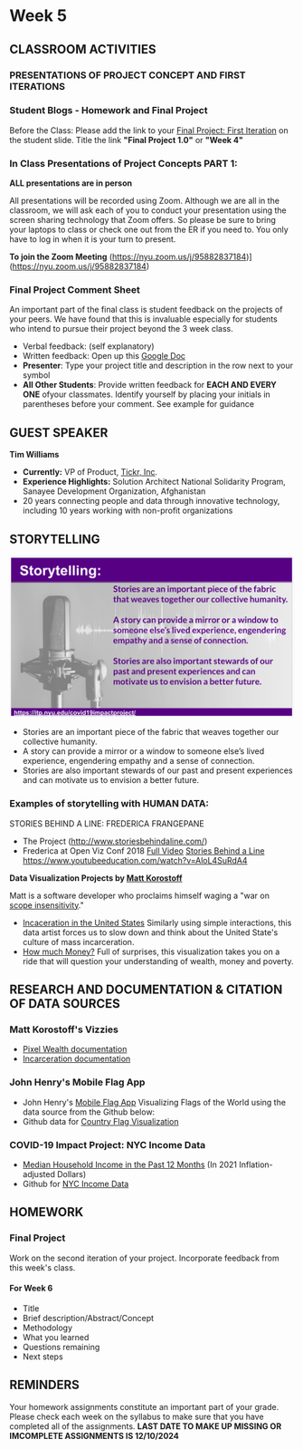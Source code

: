 # Week 5

<!-- ## MORE LINKS ON MEMORIALIZATION

- https://www.nytimes.com/2021/05/21/nyregion/nyc-virus-memorials.html
- https://covidmemorial.online/
- https://metro.co.uk/2021/10/30/memorials-created-around-the-world-for-those-who-have-died-in-pandemic-15514162/
- https://www.theverge.com/2021/6/5/22520169/memorials-to-honor-covid-19-dead-begin-to-take-shape
- https://www.usnews.com/news/best-states/washington-dc/articles/2021-10-30/covid-19-memorial-creators-reflect-as-world-nears-5m-deaths

## "DATA HUMANISM": Giorgia Lupi
We will explore the concept of "Data Humanism" by examining the philosophy and work of noted data artist Giorgia Lupi
- http://giorgialupi.com/ -->

## CLASSROOM ACTIVITIES

### PRESENTATIONS OF PROJECT CONCEPT AND FIRST ITERATIONS

### Student Blogs - Homework and Final Project

Before the Class: Please add the link to your [Final Project: First Iteration](https://docs.google.com/presentation/d/1NVSOgGxW6BMEdycfTfxMvEv8SQU1lIrzWNOBSlW_Y-g/edit#slide=id.g30f7365744f_0_0) on the student slide.  Title the link **"Final Project 1.0"** or **"Week 4"**

### In Class Presentations of Project Concepts PART 1:

**ALL presentations are in person**

All presentations will be recorded using Zoom. Although we are all in the classroom, we will ask each of you to conduct your presentation using the screen sharing technology that Zoom offers. So please be sure to bring your laptops to class or check one out from the ER if you need to. You only have to log in when it is your turn to present.

**To join the Zoom Meeting**
(https://nyu.zoom.us/j/95882837184)](https://nyu.zoom.us/j/95882837184)

### Final Project Comment Sheet

An important part of the final class is student feedback on the projects of your peers. We have found that this is invaluable especially for students who intend to pursue their project beyond the 3 week class.

- Verbal feedback: (self explanatory)
- Written feedback:
  Open up this [Google Doc](https://docs.google.com/document/d/17F1_pS7HJQOujhVinWIkOIk8IqMt7bbSMM3vYMiy9CM/edit?usp=sharing)
- **Presenter**: Type your project title and description in the row next to your symbol
- **All Other Students**: Provide written feedback for **EACH AND EVERY ONE** ofyour classmates.  Identify yourself by placing your initials in parentheses before your comment. See example for guidance
  
## GUEST SPEAKER
**Tim Williams**
- **Currently:** VP of Product, [Tickr, Inc](https://tickr.com).
- **Experience Highlights:** Solution Architect National Solidarity Program, Sanayee Development Organization, Afghanistan
- 20 years connecting people and data through innovative technology, including 10 years working with non-profit organizations

## STORYTELLING
![Storytelling](Images/Storytelling.png)
- Stories are an important piece of the fabric that weaves together our collective humanity.
- A story can provide a mirror or a window to someone else’s lived experience, engendering empathy and a sense of connection.
- Stories are also important stewards of our past and present experiences and can motivate us to envision a better future.

### Examples of storytelling with HUMAN DATA: 
STORIES BEHIND A LINE: FREDERICA FRANGEPANE 
- The Project (http://www.storiesbehindaline.com/)
- Frederica at Open Viz Conf 2018 [Full Video]()  [Stories Behind a Line](https://www.youtube.com/watch?v=AloL4SuRdA4)  https://www.youtubeeducation.com/watch?v=AloL4SuRdA4

**Data Visualization Projects by [Matt Korostoff](https://mkorostoff.github.io/)**

Matt is a software developer who proclaims himself waging a "war on [scope insensitivity](https://www.lesswrong.com/posts/2ftJ38y9SRBCBsCzy/scope-insensitivity)."
- [Incaceration in the United States](https://mkorostoff.github.io/incarceration-in-real-numbers/) Similarly using simple interactions, this data artist forces us to slow down and think about the United State's culture of mass incarceration.
- [How much Money?](https://mkorostoff.github.io/1-pixel-wealth/) Full of surprises, this visualization takes you on a ride that will question your understanding of wealth, money and poverty.

## RESEARCH AND DOCUMENTATION & CITATION OF DATA SOURCES
### Matt Korostoff's Vizzies
- [Pixel Wealth documentation](https://github.com/MKorostoff/1-pixel-wealth/blob/master/README.md)
- [Incarceration documentation](https://github.com/MKorostoff/incarceration-in-real-numbers/blob/master/README.md)

### John Henry's Mobile Flag App
- John Henry's [Mobile Flag App](https://github.com/molab-itp/99-Flag-Flow) Visualizing Flags of the World using the data source from the Github below:
- Github data for [Country Flag Visualization](
https://github.com/linssen/country-flag-icons/tree/master
)

### COVID-19 Impact Project: NYC Income Data
- [Median Household Income in the Past 12 Months](https://censusreporter.org/data/map/?table=B19013&geo_ids=04000US36,860|04000US36&primary_geo_id=04000US36#column|B19013001,sumlev|860) (In 2021 Inflation-adjusted Dollars)
- Github for [NYC Income Data](https://github.com/leey611/nyc-covid-map)

## HOMEWORK
### Final Project
Work on the second iteration of your project. Incorporate feedback from this week's class.  
#### For Week 6
- Title
- Brief description/Abstract/Concept
- Methodology
- What you learned
- Questions remaining
- Next steps

## REMINDERS
Your homework assignments constitute an important part of your grade.  Please check each week on the syllabus to make sure that you have completed all of the assignments. **LAST DATE TO MAKE UP MISSING OR IMCOMPLETE ASSIGNMENTS IS 12/10/2024**

<!-- ## CLASSROOM GUEST

Our classroom will be visited by [Tyler Peppel](https://www.linkedin.com/in/tylerpeppel/), an entrepreneur in the data visualization business who is interested in the COVID-19 Impact Project.

## EVALUATIONS:

The final evaluations for the course are due today 03/21/2022. You will be given some time after the presentations to complete your evaluations. Evaluations are confidential and help us to improve on the course. Thank you in advance for your feedback. -->
